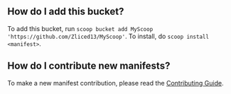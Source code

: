 
How do I add this bucket?
---------------------------------

To add this bucket, run `scoop bucket add MyScoop 'https://github.com/Zliced13/MyScoop'`. To install, do `scoop install <manifest>`.

How do I contribute new manifests?
----------------------------------

To make a new manifest contribution, please read the [Contributing Guide](https://github.com/ScoopInstaller/.github/blob/main/.github/CONTRIBUTING.md).
